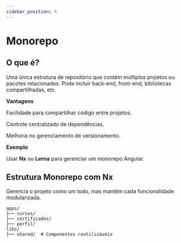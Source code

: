 ```yaml
---
sidebar_position: 4
---
```


# Monorepo

## O que é?

Uma única estrutura de repositório que contém múltiplos projetos ou pacotes relacionados. Pode incluir back-end, front-end, bibliotecas compartilhadas, etc.

**Vantagens**

Facilidade para compartilhar código entre projetos.

Controle centralizado de dependências.

Melhoria no gerenciamento de versionamento.

**Exemplo**

Usar **Nx** ou **Lerna** para gerenciar um monorepo Angular.

## **Estrutura Monorepo com Nx**

Gerencia o projeto como um todo, mas mantém cada funcionalidade modularizada.

```
apps/
├── cursos/
├── certificados/
├── perfil/
libs/
├── shared/  # Componentes reutilizáveis
```
